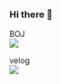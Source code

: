 ### Hi there 👋

<!--
**HaYoung-Jang/HaYoung-Jang** is a ✨ _special_ ✨ repository because its `README.md` (this file) appears on your GitHub profile.

Here are some ideas to get you started:

- 🔭 I’m currently working on ...
- 🌱 I’m currently learning ...
- 👯 I’m looking to collaborate on ...
- 🤔 I’m looking for help with ...
- 💬 Ask me about ...
- 📫 How to reach me: ...
- 😄 Pronouns: ...
- ⚡ Fun fact: ...
-->

BOJ
<br>
<a href="https://solved.ac/wkd7198"><img src="http://mazassumnida.wtf/api/v2/generate_badge?boj=wkd7198"></a>

velog
<br>
<a href="https://velog.io/@wkd7198"><img src ="https://velog-readme-stats.vercel.app/api?name=wkd7198"/></a>
